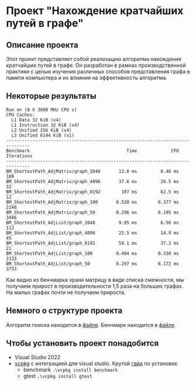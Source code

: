 # Проект "Нахождение кратчайших путей в графе"
## Описание проекта
Этот проект представляет собой реализацию алгоритма нахождения кратчайших путей в графе.
Он разработан в рамках производственной практики с целью изучения различных способов
представления графа в памяти компьютера и их влияния на эффективность алгоритма.

## Некоторые результаты
```
Run on (8 X 3600 MHz CPU s)
CPU Caches:
  L1 Data 32 KiB (x4)
  L1 Instruction 32 KiB (x4)
  L2 Unified 256 KiB (x4)
  L3 Unified 6144 KiB (x1)
-------------------------------------------------------------------------------
Benchmark                                     Time             CPU   Iterations
-------------------------------------------------------------------------------
BM_ShortestPath_AdjMatrix/graph_2048       13.8 ms         8.46 ms          109
BM_ShortestPath_AdjMatrix/graph_4096       37.6 ms         20.5 ms           32
BM_ShortestPath_AdjMatrix/graph_8192        107 ms         62.5 ms           12
BM_ShortestPath_AdjMatrix/graph_100       0.520 ms        0.377 ms         2240
BM_ShortestPath_AdjMatrix/graph_50        0.296 ms        0.195 ms         3446
BM_ShortestPath_AdjList/graph_2048         9.95 ms         6.56 ms          112
BM_ShortestPath_AdjList/graph_4096         22.5 ms         14.9 ms           45
BM_ShortestPath_AdjList/graph_8192         59.1 ms         37.2 ms           21
BM_ShortestPath_AdjList/graph_100         0.494 ms        0.330 ms         2133
BM_ShortestPath_AdjList/graph_50          0.297 ms        0.172 ms         3733
```
Как видно из бенчмарка храня матрицу в виде списка смежности, мы получаем прирост в производительности 1,5 раза на больших графах. На малых графаx почти не получаем прироста.

## Немного о структуре проекта
Алгоритм поиска находится в [файле](./Graph/ShortestPathManager.cpp).
Бенчмарк находится в [файле](./Benchmark/DijkstraBM.cpp).

## Чтобы установить проект понадобится
- Visual Studio 2022
- [vcpkg](https://github.com/microsoft/vcpkg) с интеграцией для visual studio. Крутой [гайд](https://www.youtube.com/watch?v=0h1lC3QHLHU) по установке.
  - benchmark 
```.\vcpkg install benchmark```  
  - gtest 
```.\vcpkg install gtest```
